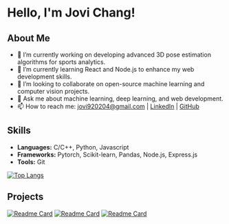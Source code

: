 # Hello, I'm Jovi Chang!
## About Me
- 🔭 I’m currently working on developing advanced 3D pose estimation algorithms for sports analytics.
- 🌱 I’m currently learning React and Node.js to enhance my web development skills.
- 👯 I’m looking to collaborate on open-source machine learning and computer vision projects.
- 💬 Ask me about machine learning, deep learning, and web development.
- 📫 How to reach me: [jovi920204@gmail.com](mailto:jovi920204@gmail.com) | [LinkedIn](https://www.linkedin.com/in/jui-lin-chang-2345bb248/) | [GitHub](https://github.com/jovi920204)

## Skills
- **Languages:** C/C++, Python, Javascript
- **Frameworks:** Pytorch, Scikit-learn, Pandas, Node.js, Express.js
- **Tools:** Git

[![Top Langs](https://github-readme-stats.vercel.app/api/top-langs/?username=jovi920204&layout=donut&theme=shadow_blue&hide=ASP.NET)](https://github.com/anuraghazra/github-readme-stats)

## Projects
[![Readme Card](https://github-readme-stats.vercel.app/api/pin/?username=jovi920204&repo=Malware-Classification-with-Deep-and-Machine-Learning)](https://github.com/jovi920204/Malware-Classification-with-Deep-and-Machine-Learning)
[![Readme Card](https://github-readme-stats.vercel.app/api/pin/?username=jovi920204&repo=Printer-Account-Management-System)](https://github.com/jovi920204/Printer-Account-Management-System)
[![Readme Card](https://github-readme-stats.vercel.app/api/pin/?username=jovi920204&repo=NTUST-CSIE-Course-Work-Project
)](https://github.com/jovi920204/NTUST-CSIE-Course-Work-Project)
